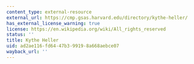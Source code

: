 ```yaml
---
content_type: external-resource
external_url: https://cmp.gsas.harvard.edu/directory/kythe-heller/
has_external_license_warning: true
license: https://en.wikipedia.org/wiki/All_rights_reserved
status: ''
title: Kythe Heller
uid: ad2ae116-fd64-47b3-9919-8a668aebce07
wayback_url: ''
---
```

